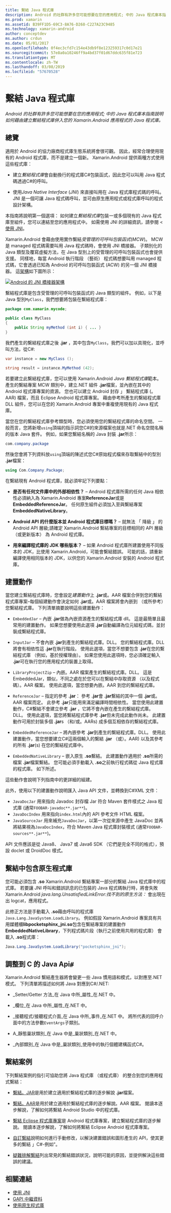 ```yaml
---
title: 繫結 Java 程式庫
description: Android 的社群有許多您可能想要在您的應用程式; 中的 Java 程式庫本指南說明如何藉由建立繫結程式庫併入您的 Xamarin.Android 應用程式的 Java 程式庫。
ms.prod: xamarin
ms.assetid: B39FF1D5-69C3-8A76-D268-C227A23C9485
ms.technology: xamarin-android
author: conceptdev
ms.author: crdun
ms.date: 05/01/2017
ms.openlocfilehash: 0f4ec3cfd7c154e43db9f8e123259317c0d17e21
ms.sourcegitcommit: 57e8a0a10246ff9a4bd37f01d67ddc635f81e723
ms.translationtype: MT
ms.contentlocale: zh-TW
ms.lasthandoff: 03/08/2019
ms.locfileid: "57670528"
---
```

# <a name="binding-a-java-library"></a>繫結 Java 程式庫

_Android 的社群有許多您可能想要在您的應用程式; 中的 Java 程式庫本指南說明如何藉由建立繫結程式庫併入您的 Xamarin.Android 應用程式的 Java 程式庫。_

## <a name="overview"></a>總覽

適用於 Android 的協力廠商程式庫生態系統將會很可觀。 因此，經常合理使用現有的 Android 程式庫，而不是建立一個新。 Xamarin.Android 提供兩種方式使用這些程式庫：

-   建立*繫結程式庫*會自動換行的程式庫C#包裝函式，因此您可以叫用 Java 程式碼透過C#的呼叫。

-   使用*Java Native Interface* (*JNI*) 來直接叫用在 Java 程式庫程式碼的呼叫。 JNI 是一個可讓 Java 程式碼呼叫，並可由原生應用程式或程式庫呼叫的程式設計架構。

本指南將說明第一個選項： 如何建立*繫結程式庫*包裝一或多個現有的 Java 程式庫至組件，您可以連結至您的應用程式中。 如需使用 JNI 的詳細資訊，請參閱 <<c0> [ 使用 JNI](~/android/platform/java-integration/working-with-jni.md)。

Xamarin.Android 會藉由使用實作繫結*受管理的可呼叫包裝函式*(*MCW*)。 MCW 是 managed 程式碼需要叫用 Java 程式碼時，會使用 JNI 橋接器。 子類別化的 Java 類型及覆寫虛擬方法，在 Java 型別上的受管理的可呼叫包裝函式也會提供支援。 同樣地，每當 Android 執行階段 （藝術） 程式碼想要叫用 managed 程式碼，它會透過已知為 Android 的可呼叫包裝函式 (ACW) 的另一個 JNI 橋接器。 這[架構](~/android/internals/architecture.md)如下圖所示：

[![Android 的 JNI 橋接器架構](images/architecture.png)](images/architecture.png#lightbox)

繫結程式庫是包含受管理的可呼叫包裝函式的 Java 類型的組件。 例如，以下是 Java 型別`MyClass`，我們想要將包裝在繫結程式庫：

```java
package com.xamarin.mycode;

public class MyClass
{
    public String myMethod (int i) { ... }
}
```

我們產生的繫結程式庫之後 **.jar** ，其中包含`MyClass`，我們可以加以具現化，並呼叫方法，從C#:

```csharp
var instance = new MyClass ();

string result = instance.MyMethod (42);
```

若要建立此繫結程式庫，您可以使用 Xamarin.Android *Java 繫結程式庫*範本。 產生的繫結專案 MCW 類別中，建立.NET 組件 **.jar**檔案，並內嵌在其中的 Android 程式庫專案的資源。 您也可以建立 Android 封存 」 繫結程式庫 (。AAR) 檔案，而且 Eclipse Android 程式庫專案。 藉由參考所產生的繫結程式庫 DLL 組件，您可以在您的 Xamarin.Android 專案中重複使用現有的 Java 程式庫。

當您在您的繫結程式庫參考類型時，您必須使用您的繫結程式庫的命名空間。 一般而言，您將新增`using`頂端的指示詞您C#的來源檔案也就是.NET 命名空間名稱的版本 Java 套件。 例如，如果您繫結名稱的 Java 封裝 **.jar**所示：

```csharp
com.company.package
```

然後您會將下列資料放`using`頂端的陳述式您C#原始程式檔來存取繫結中的型別 **.jar**檔案：

```csharp
using Com.Company.Package;
```


在繫結現有 Android 程式庫，就必須牢記下列要點：

* **是否有任何文件庫中的外部相依性？** &ndash; Android 程式庫所需的任何 Java 相依性必須納入為 Xamarin.Android 專案**ReferenceJar**或是**EmbeddedReferenceJar**。 任何原生組件必須加入至與繫結專案**EmbeddedNativeLibrary**。  

* **Android API 的什麼版本並 Android 程式庫目標嗎？** &ndash; 就無法 「 降級 」 的 Android API 層級;請確定 Xamarin.Android 繫結專案的目標相同的 API 層級 （或更新版本） 為 Android 程式庫。

* **用來編譯程式庫的 JDK 哪些版本？** &ndash; 如果 Android 程式庫所建置使用不同版本的 JDK，比使用 Xamarin.Android，可能會繫結錯誤。 可能的話，請重新編譯使用相同版本的 JDK，以供您的 Xamarin.Android 安裝的 Android 程式庫。


## <a name="build-actions"></a>建置動作

當您建立繫結程式庫時，您會設定*建置動作*上 **.jar**或。AAR 檔案合併到您的繫結程式庫專案&ndash;每個組建動作會決定如何 **.jar**或。AAR 檔案將會內嵌到 （或所參考） 您繫結程式庫。 下列清單摘要說明這些建置動作：

* `EmbeddedJar` &ndash; 內嵌 **.jar**做為內嵌資源產生的繫結程式庫 dll。 這是最簡單且最常用的建置動作。 如果您想要使用此選項 **.jar**自動編譯為位元組程式碼，並封裝成繫結程式庫。

* `InputJar` &ndash; 不會內嵌 **.jar**到產生的繫結程式庫。DLL。 您的繫結程式庫。DLL 將會有相依性這 **.jar**在執行階段。 使用此選項，當您不想要包含 **.jar**在您的繫結程式庫 （例如，基於授權理由）。 如果您使用此選項時，您必須確定輸入 **.jar**可在執行您的應用程式的裝置上取得。

* `LibraryProjectZip` &ndash; 內嵌。AAR 檔案產生的繫結程式庫。DLL。 這是 EmbeddedJar，類似，不同之處在於您可以在繫結中存取資源 （以及程式碼）。AAR 檔案。 使用此選項，當您想要內嵌。AAR 到您的繫結程式庫。

* `ReferenceJar` &ndash; 指定的參考 **.jar**： 參考 **.jar**會 **.jar**繫結的其中一個 **.jar**或。AAR 檔案而定。 此參考 **.jar**只能用來滿足編譯時間相依性。 當您使用此建置動作，C#繫結不會建立參考 **.jar** ，它將不會內嵌在產生的繫結程式庫。DLL。 使用此選項，當您將繫結程式庫參考 **.jar**但未完成此動作尚未。 此建置動作可用於封裝多個 **.jar**s （和/或。AARs) 成多個互相依存的繫結程式庫。

* `EmbeddedReferenceJar` &ndash; 將內嵌參考 **.jar**到產生的繫結程式庫。DLL。 使用此建置動作，當您想要建立C#這兩個輸入的繫結 **.jar** （或）。AAR) 以及其參考的所有 **.jar**(s) 在您的繫結程式庫中。

* `EmbeddedNativeLibrary` &ndash; 嵌入原生 **.so**繫結。 此建置動作適用於 **.so**所需的檔案 **.jar**檔案繫結。 您可能必須手動載入 **.so**之前執行程式碼從 Java 程式庫的程式庫。 如下所述。

這些動作會說明下列指南中的更詳細的組建。

此外，使用以下的建置動作說明匯入 Java API 文件，並轉換到C#XML 文件：

* `JavaDocJar` 用來指向 Javadoc 封存檔 Jar 符合 Maven 套件樣式之 Java 程式庫 (通常`FOOBAR-javadoc**.jar**`)。
* `JavaDocIndex` 用來指向`index.html`內的 API 參考文件 HTML 檔案。
* `JavaSourceJar` 用來補充`JavaDocJar`，以第一次從來源中產生 JavaDoc 並再將結果視為`JavaDocIndex`，符合 Maven Java 程式庫封裝樣式 (通常`FOOBAR-sources**.jar**`)。

API 文件應該是從 Java8、 Java7 或 Java6 SDK （它們是完全不同的格式），預設 doclet 或 DroidDoc 樣式。

## <a name="including-a-native-library-in-a-binding"></a>繫結中包含原生程式庫

您可能必須包含 **.so** Xamarin.Android 繫結專案一部分的繫結 Java 程式庫中的程式庫。 若要讓 JNI 呼叫和錯誤訊息的已包裝的 Java 程式碼執行時，將會失敗 Xamarin.Android _java.lang.UnsatisfiedLinkError:找不到的原生方法：_ 會出現在出 logcat，應用程式。

此修正方法是手動載入 **.so**藉由呼叫的程式庫`Java.Lang.JavaSystem.LoadLibrary`。 例如假設 Xamarin.Android 專案具有共用媒體櫃**libpocketsphinx_jni.so**包含在繫結專案的建置動作**EmbeddedNativeLibrary**，下列程式碼片段（執行之前使用共用的程式庫） 會載入 **.so**程式庫：

```csharp
Java.Lang.JavaSystem.LoadLibrary("pocketsphinx_jni");
```

## <a name="adapting-java-apis-to-ceparsl"></a>調整到 C 的 Java Api&eparsl;

Xamarin.Android 繫結產生器將會變更一些 Java 慣用語和模式，以對應至.NET 模式。 下列清單將描述如何將 Java 對應到C#/.NET:

-   _Setter/Getter 方法_在 Java 中所_屬性_在.NET 中。

-   _欄位_在 Java 中所_屬性_在.NET 中。

-   _接聽程式/接聽程式介面_在 Java 中所_事件_在.NET 中。 將所代表的回呼介面中的方法參數`EventArgs`子類別。

-   A_靜態巢狀類別_在 Java 中是_巢狀類別_在.NET 中。

-   _內部類別_在 Java 中是_巢狀類別_使用中的執行個體建構函式C#。



## <a name="binding-scenarios"></a>繫結案例

下列繫結案例的指引可協助您將 Java 程式庫 （或程式庫） 的整合到您的應用程式繫結：

-   [繫結。JAR](~/android/platform/binding-java-library/binding-a-jar.md)是用於建立適用於繫結程式庫的逐步解說 **.jar**檔案。

-   [繫結。AAR](~/android/platform/binding-java-library/binding-an-aar.md)是用於建立適用於繫結程式庫的逐步解說。AAR 檔案。 閱讀本逐步解說，了解如何將繫結 Android Studio 中的程式庫。

-   [繫結 Eclipse 程式庫專案](~/android/platform/binding-java-library/binding-a-library-project.md)是 Android 程式庫專案，建立繫結程式庫的逐步解說。 閱讀本逐步解說，了解如何將繫結 Eclipse Android 程式庫專案。

-   [自訂繫結](~/android/platform/binding-java-library/customizing-bindings/index.md)說明如何進行手動修改，以解決建置錯誤和圖形產生的 API，使其更多的繫結 」C#-例如"。

-   [疑難排解繫結](~/android/platform/binding-java-library/troubleshooting-bindings.md)列出常見的繫結錯誤狀況，說明可能的原因，並提供解決這些錯誤的建議。


## <a name="related-links"></a>相關連結

- [使用 JNI](~/android/platform/java-integration/working-with-jni.md)
- [GAPI 中繼資料](https://www.mono-project.com/docs/gui/gtksharp/gapi/#metadata)
- [使用原生程式庫](~/android/platform/native-libraries.md)
